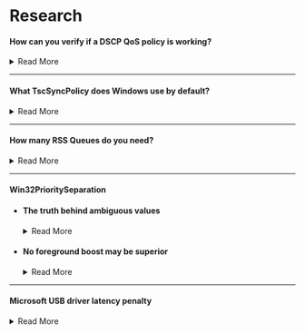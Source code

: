 # Research

#### How can you verify if a DSCP QoS policy is working?

<details>

<summary>Read More</summary>

- Download and install [Microsoft Network Monitor 3.4](https://www.microsoft.com/en-us/download/details.aspx?id=4865)
   
- Create a new capture
   
    <img src="../media/network-monitor-new-capture.png" width="450">

- Open a game that you have applied a DSCP value for and enter a game mode in which the game will send and receive packets (e.g an online match, not a local match)
   
- Press F5 to start logging. After 30 seconds or so press F7 to stop the log
   
- In the left hand pane, click on the game executable name and click on a packet header. Expand the packet info under **Frame Details** and finally expand the subcategory **Ipv4**. This will reveal the current DSCP value of each frame

    <img src="../media/network-monitor-dscp-value.png" width="400">

</details>

---

#### What TscSyncPolicy does Windows use by default?

<details>

<summary>Read More</summary>
<br>

After searching through the decompiled **ntoskrnl.exe** pseudocode in [Hex-Rays IDA](https://hex-rays.com/products/idahome/), I noticed that **HalpTscSyncPolicy** is changed when **TscSyncPolicy** is configured by modifying the BCD store. Despite many claims of enhanced being the default value, there has no been evidence so I decided to find out myself.

We can read **HalpTscSyncPolicy** in a local kernel debugger such as [WinDbg](https://docs.microsoft.com/en-us/windows-hardware/drivers/debugger/debugger-download-tools) in real-time to find out the different values it returns with different bcd store configurations.

**bcdedit.exe /deletevalue tscsyncpolicy** (Windows default)

```
lkd> dd HalpTscSyncPolicy l1
fffff801`2de4a3ac  00000000
```
**bcdedit.exe /set tscsyncpolicy default**

```
lkd> dd HalpTscSyncPolicy l1
fffff803`1dc4a3ac  00000000
```
**bcdedit.exe /set tscsyncpolicy legacy**

```
lkd> dd HalpTscSyncPolicy l1
fffff805`1dc4a3ac  00000001
```
**bcdedit.exe /set tscsyncpolicy enhanced**

```
lkd> dd HalpTscSyncPolicy l1
fffff802`2864a3ac  00000002
```

Conclusion: By default, Windows uses the **default** value, not **enhanced** or **legacy**. Although, the **default** value may correspond to another value which is not exposed by reading the output of **HalpTscSyncPolicy**.

</details>

---

#### How many RSS Queues do you need?

<details>

<summary>Read More</summary>
<br>

[Receive side scaling (RSS) is a network driver technology that enables the efficient distribution of network receive processing across multiple CPUs in multiprocessor systems](https://docs.microsoft.com/en-us/windows-hardware/drivers/network/introduction-to-receive-side-scaling). The amount you should use or need depends on your typical network load. In server environments, a large amount of RSS queues is desirable as receive processing delays will be reduced and ensures that no CPU is heavily loaded. The same concept can be applied to games however the network load differs significantly making it an invalid comparison so I decided to carry out some experiments myself.

I simulated Valorant's network traffic in iperf using two machines (~300kb/s receive in deathmatch) and monitored the network driver's activity in xperf. Please note that RssBaseProcessor is set to 0, so theoretically, CPU 0 and CPU 1 should be handling DPCs/ISRs for ndis.sys.

<img src="../media/300kbps-ndis-xperf-report.png" width="500">

I noticed that despite having RSS queues set to 2, only CPU 1 was primarily handling interrupts for the driver which I assume was due to such little traffic. So I decided to re-test with the same configuration, however this time I simulated 1Gbps network traffic to verify this.

<img src="../media/1gbps-ndis-xperf-report.png" width="500">

As expected, this scenario demonstrates that both CPU 0 and CPU 1 are handling DPCs/ISRs for ndis.sys.

Conclusion: During online matches, at most two RSS queues/cores are being utilized, however there is no harm in using more than two but it is important to be aware of the information above as people reserve consecutive cores specifically for the network driver when those core(s) could better be used for another driver or a real-time application. The amount of RSS queues a network adapter has may also determine the quality of the hardware but this is yet to be explored but something to keep in mind.

</details>

---

#### Win32PrioritySeparation

- #### The truth behind ambiguous values

    <details>

    <summary>Read More</summary>
    <br>
    
    According to the documentation Windows allows up to 0x3F (63 decimal) because the bitmask is made up of 6-bits, so why do values above this exist? what happens if we enter a value greater than the (theoretically) maximum allowed?

    We can read PsPrioritySeparation and PspForegroundQuantum in a local kernel debugger such as WinDbg in realtime and use the quantum index provided in the Windows internals book to find out the different values it returns with different Win32PrioritySeparation entries.

    | PsPrioritySeparation | Foreground boost |
    |----------------------|------------------|
    | 2                    | 3:1              |
    | 1                    | 2:1              |
    | 0                    | 1:1              |

    <img src="../media/w32ps-quantum-index.png" width="600">

    Demonstration with the Windows default, **0x2 (2 decimal)**

    ```
    lkd> dd PsPrioritySeparation L1
    fffff802`3a6fc5c4  00000002

    lkd> db PspForegroundQuantum L3
    fffff802`3a72e874  06 0c 12
    ```
    PspForegroundQuantum returns the values in hexadecimal so we need to convert it to decimal in order to use the tables correctly. ``06 0c 12`` is equivalent to ``6 12 18`` and PsPrioritySeparation returns ``2``. In the tables, this corresponds to short, variable, 3:1. But we already knew this as it is documented by Microsoft, so now lets try an ambiguous value.

    **0xffff3f91 (4294918033 decimal)**

    ```
    lkd> dd PsPrioritySeparation L1
    fffff802`3a6fc5c4  00000001

    lkd> db PspForegroundQuantum L3
    fffff802`3a72e874  0c 18 24
    ```

    ``0c 18 24`` is equivalent to ``12 24 36`` and PsPrioritySeparation returns ``1`` which corresponds to long, variable, 2:1. Nothing special as it seems, this is actually equivalent to values less than the maximum documented value as shown in [this csv](https://raw.githubusercontent.com/djdallmann/GamingPCSetup/master/CONTENT/RESEARCH/FINDINGS/win32prisep0to271.csv). I had the same results while testing various other values.

    Conclusion: Why does Windows allow us to enter values greater than 0x3F (63 decimal) if any value greater than this is equivalent to values less than the maximum documented value? The reason behind this is because the maximum value for a REG_DWORD is 0xFFFFFFFF (4294967295 decimal) and there are no restrictions in place to prevent users to entering a illogical value, so when the kernel reads the Win32PrioritySeparation registry key, it must account for invalid values so it only reads a portion of the entered value. The portion it chooses to read is the first 6-bits of the bitmask which means values greater than 63 are recurring values. The table below consists of all possible values (consistent between client and server editions of Windows as **00** or **11** were not used in **AABB**CC in the bitmask which have different meanings on client/server). The time in milliseconds are based on the modern x86/x64 multiprocessor clock interrupt frequency.

    | **Hexadecimal** | **Decimal** | **Binary** | **Interval** | **Length** | **Foreground QU** | **Background QU** | **Foreground Time (Ms)** | **Background Time(Ms)** |
    |-----------------|-------------|------------|--------------|------------|-------------------|-------------------|--------------------------|-------------------------|
    | 0x14            | 20          | 010100     | Long         | Variable   | 12                | 12                | 62.50                    | 62.50                   |
    | 0x15            | 21          | 010101     | Long         | Variable   | 24                | 12                | 125.00                   | 62.50                   |
    | 0x16            | 22          | 010110     | Long         | Variable   | 36                | 12                | 187.50                   | 62.50                   |
    | 0x18            | 24          | 011000     | Long         | Fixed      | 36                | 36                | 187.50                   | 187.50                  |
    | 0x24            | 36          | 100100     | Short        | Variable   | 6                 | 6                 | 31.25                    | 31.25                   |
    | 0x25            | 37          | 100101     | Short        | Variable   | 12                | 6                 | 62.50                    | 31.25                   |
    | 0x26            | 38          | 100110     | Short        | Variable   | 18                | 6                 | 93.75                    | 31.25                   |
    | 0x28            | 40          | 101000     | Short        | Fixed      | 18                | 18                | 93.75                    | 93.75                   |

    </details>

- #### No foreground boost may be superior

    <details>

    <summary>Read More</summary>
    <br>

    Out of the box, Windows uses 0x2 (2 decimal) which (in terms of foreground boosting) means that the threads of foreground processes get three times as much processor time than the threads of background processes each time they are scheduled for the processor. While this is theoretically desirable when playing a game for example, we need to pause for a moment and think about the potential damage this may be doing.
    
    We can view the QuantumReset value in a local kernel debugger such as [WinDbg](https://docs.microsoft.com/en-us/windows-hardware/drivers/debugger/debugger-download-tools) in real-time to check what a process's share of the total quantum is.

    ```
    QuantumReset is the default, full quantum of each thread on the system when it
    is replenished This value is cached into each thread of the process, but the KPROCESS
    structure is easier to look at 
    ```

    A script must be used as a sleep delay is required so that the a window can be brought to the front and be made the foreground process.

    Script.txt contents

    ```
    .sleep 1000
    dt nt!_KPROCESS <address> QuantumReset
    ```

    ---
    
    **Valorant** (game)

    ```
    lkd> $$>a< "script.txt"
        +0x281 QuantumReset : 18 ''
    ```

    **Csrss** (responsible for input)

    ```
    lkd> $$>a< "script.txt"
        +0x281 QuantumReset : 6 ''
    ```

    **System** (Windows kernel)

    ```
    lkd> $$>a< "script.txt"
        +0x281 QuantumReset : 6 ''
    ```

    **Audiodg** (Windows audio)

    ```
    lkd> $$>a< "script.txt"
        +0x281 QuantumReset : 6 ''
    ```

    As you can see above, despite their importance, the game gets three times more CPU times than csrss, kernel and audio threads which can be problematic. If we use no foreground boost, all processes will get as much CPU time as each other (see below). The same result can be achieved with a fixed quantum because it automatically implies no foreground boost can be used

    **Valorant** (game)

    ```
    lkd> $$>a< "script.txt"
        +0x281 QuantumReset : 6 ''
    ```

    **Csrss** (responsible for input)

    ```
    lkd> $$>a< "script.txt"
        +0x281 QuantumReset : 6 ''
    ```

    **System** (Windows kernel)
    ```
    lkd> $$>a< "script.txt"
        +0x281 QuantumReset : 6 ''
    ```

    </details>

---

#### Microsoft USB driver latency penalty 

<details>

<summary>Read More</summary>
<br>

On a stock Windows 10 installation, the Wdf01000.sys driver handles USB connectivity but using it comes with a major latency penalty compared to using vendor USB drivers.

**Wdf01000.sys**

<img src="../media/wdf01000-usb-xperf-report.png" width="500">

**amdxhc31.sys** (vendor USB drivers)

<img src="../media/amdxhc31-usb-xperf-report.png" width="500">

Excluding benchmark variation, ISR/DPC count and ISR latency is identical. However, with the vendor drivers, DPC latency was positively impacted and for this reason it would be appropriate to update the USB driver if applicable but your mileage may vary so feel free to benchmark it on your own system.

</details>

<!-- #### Title

<details>

<summary>Read More</summary>
<br>

</details> -->

